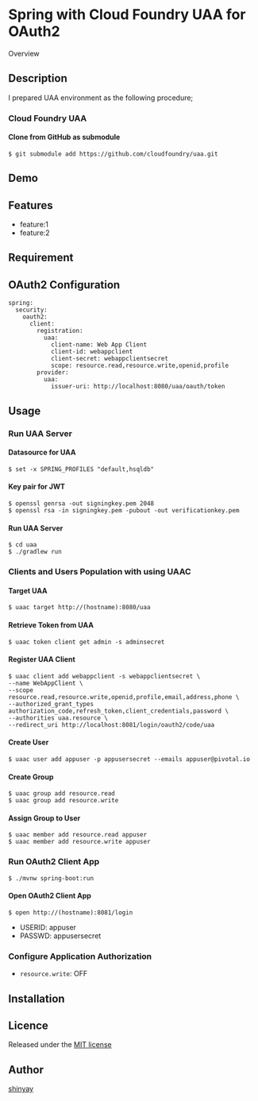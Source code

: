 # Spring with Cloud Foundry UAA for OAuth2

Overview

## Description
I prepared UAA environment as the following procedure;

### Cloud Foundry UAA
#### Clone from GitHub as submodule
```
$ git submodule add https://github.com/cloudfoundry/uaa.git
```

## Demo

## Features

- feature:1
- feature:2

## Requirement

## OAuth2 Configuration

```
spring:
  security:
    oauth2:
      client:
        registration:
          uaa:
            client-name: Web App Client
            client-id: webappclient
            client-secret: webappclientsecret
            scope: resource.read,resource.write,openid,profile
        provider:
          uaa:
            issuer-uri: http://localhost:8080/uaa/oauth/token
```
## Usage
### Run UAA Server
#### Datasource for UAA
```
$ set -x SPRING_PROFILES "default,hsqldb"
```

#### Key pair for JWT
```
$ openssl genrsa -out signingkey.pem 2048
$ openssl rsa -in signingkey.pem -pubout -out verificationkey.pem
```

#### Run UAA Server
```
$ cd uaa
$ ./gradlew run
```

### Clients and Users Population with using UAAC
#### Target UAA
```
$ uaac target http://(hostname):8080/uaa
```

#### Retrieve Token from UAA
```
$ uaac token client get admin -s adminsecret
```

#### Register UAA Client
```
$ uaac client add webappclient -s webappclientsecret \
--name WebAppClient \
--scope resource.read,resource.write,openid,profile,email,address,phone \
--authorized_grant_types authorization_code,refresh_token,client_credentials,password \
--authorities uaa.resource \
--redirect_uri http://localhost:8081/login/oauth2/code/uaa
```

#### Create User
```
$ uaac user add appuser -p appusersecret --emails appuser@pivotal.io
```

#### Create Group
```
$ uaac group add resource.read
$ uaac group add resource.write
```

#### Assign Group to User
```
$ uaac member add resource.read appuser
$ uaac member add resource.write appuser
```

### Run OAuth2 Client App
```
$ ./mvnw spring-boot:run
```

#### Open OAuth2 Client App
```
$ open http://(hostname):8081/login
```

- USERID: appuser
- PASSWD: appusersecret

### Configure Application Authorization
- `resource.write`: OFF

## Installation

## Licence

Released under the [MIT license](https://gist.githubusercontent.com/shinyay/56e54ee4c0e22db8211e05e70a63247e/raw/34c6fdd50d54aa8e23560c296424aeb61599aa71/LICENSE)

## Author

[shinyay](https://github.com/shinyay)
